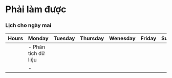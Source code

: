 # Phải làm được

### Lịch cho ngày mai
| Hours | Monday | Tuesday | Thursday | Wenesday | Friday | Sunday |
|-----|--------|---------|----------|----------|--------|--------|
|| - Phân tích dữ liệu| | | | | |
|| - ||||||
